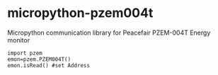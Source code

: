 # micropython-pzem004t
Micropython communication library for Peacefair PZEM-004T Energy monitor 

```
import pzem
emon=pzem.PZEM004T()
emon.isRead() #set Address
```
